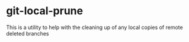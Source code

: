 # git-local-prune

This is a utility to help with the cleaning up of any local copies of remote deleted branches